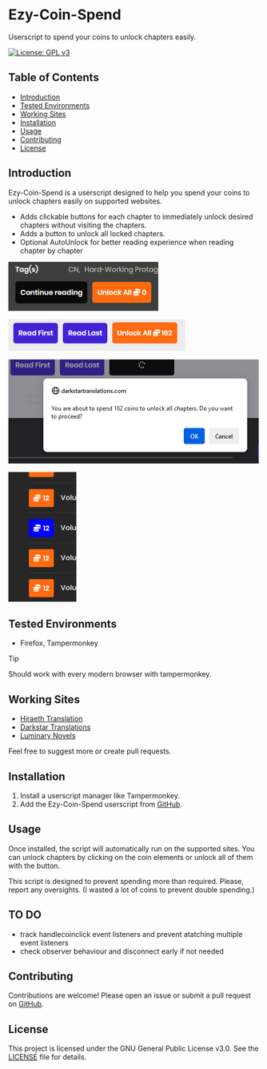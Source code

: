 # Ezy-Coin-Spend

Userscript to spend your coins to unlock chapters easily.

[![License: GPL v3](https://img.shields.io/badge/License-GPLv3-blue.svg)](https://www.gnu.org/licenses/gpl-3.0)

## Table of Contents

- [Introduction](#introduction)
- [Tested Environments](#tested-environments)
- [Working Sites](#working-sites)
- [Installation](#installation)
- [Usage](#usage)
- [Contributing](#contributing)
- [License](#license)

## Introduction

Ezy-Coin-Spend is a userscript designed to help you spend your coins to unlock chapters easily on supported websites.

- Adds clickable buttons for each chapter to immediately unlock desired chapters without visiting the chapters.
- Adds a button to unlock all locked chapters.
- Optional AutoUnlock for better reading experience when reading chapter by chapter

![Unlock All Button](Images/unlockAll-ss1.png)

![Unlock All Button](Images/unlockAll-ss2.png)

![Unlock All Button Alert](Images/unlockAll-alert-ss3.png)

![Unlock Button](Images/unlockButton-ss1.png)

## Tested Environments

- Firefox, Tampermonkey

> [!TIP]
> Should work with every modern browser with tampermonkey.

## Working Sites

- [Hiraeth Translation](https://hiraethtranslation.com/)
- [Darkstar Translations](https://darkstartranslations.com/)
- [Luminary Novels](https://luminarynovels.com)

Feel free to suggest more or create pull requests.

## Installation

1. Install a userscript manager like Tampermonkey.
2. Add the Ezy-Coin-Spend userscript from [GitHub](https://github.com/Salvora/Novel-Ezy-Coin/raw/refs/heads/main/Ezy-Coin-Spend.user.js).

## Usage

Once installed, the script will automatically run on the supported sites. You can unlock chapters by clicking on the coin elements or unlock all of them with the button.

This script is designed to prevent spending more than required. Please, report any oversights. (I wasted a lot of coins to prevent double spending.)

## TO DO

- track handlecoinclick event listeners and prevent atatching multiple event listeners
- check observer behaviour and disconnect early if not needed

## Contributing

Contributions are welcome! Please open an issue or submit a pull request on [GitHub](https://github.com/Salvora/Novel-Ezy-Coin).

## License

This project is licensed under the GNU General Public License v3.0. See the [LICENSE](LICENSE) file for details.
